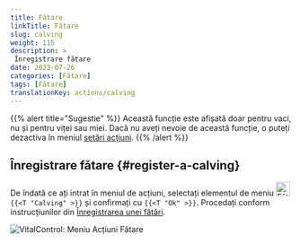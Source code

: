 ```yaml
---
title: Fătare
linkTitle: Fătare
slug: calving
weight: 115
description: >
 Înregistrare fătare
date: 2023-07-26
categories: [Fătare]
tags: [Fătare]
translationKey: actions/calving
---
```

{{% alert title="Sugestie" %}}
Această funcție este afișată doar pentru vaci, nu și pentru viței sau miei.
Dacă nu aveți nevoie de această funcție, o puteți dezactiva în meniul [setări acțiuni](../setting/).
{{% /alert %}}

## Înregistrare fătare {#register-a-calving}

De îndată ce ați intrat în meniul de acțiuni, selectați elementul de meniu <img src="/icons/actions/calving.svg" width="25" align="bottom" alt="Fătare" alt="Fătare"/> `{{<T "Calving" >}}` și confirmați cu `{{<T "Ok" >}}`. Procedați conform instrucțiunilor din [Înregistrarea unei fătări](/en/docs/new/calving/).

   ![VitalControl: Meniu Acțiuni Fătare](../images/calving.png "Fătare")
